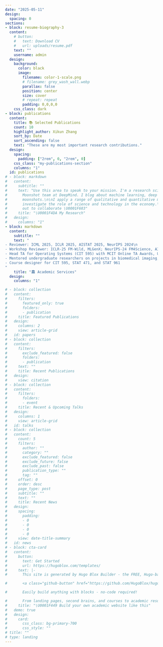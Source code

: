 ```yaml
---
date: "2025-05-11"
design:
  spacing: 0
sections:
- block: resume-biography-3
  content:
    # button:
    #   text: Download CV
    #   url: uploads/resume.pdf
    text: ""
    username: admin
  design:
    background:
      color: black
      image:
        filename: color-1-scale.png
        # filename: grey_wash_wall.webp
        parallax: false
        position: center
        size: cover
        # repeat: repeat
        padding: 0,0,0,0
    css_class: dark
- block: publications
  content:
    title: 📚 Selected Publications
    count: 10
    highlight_author: Xikun Zhang
    sort_by: Date
    sort_ascending: false
    text: "These are my most important research contributions."
  design:
    spacing:
      padding: ["2rem", 0, "2rem", 0]
    css_class: "my-publications-section"
    columns: "1"
  id: publications    
# - block: markdown
#   content:
#     subtitle: ""
#     text: "Use this area to speak to your mission. I'm a research scientist in the
#       Moonshot team at DeepMind. I blog about machine learning, deep learning, and
#       moonshots.\n\nI apply a range of qualitative and quantitative methods to comprehensively
#       investigate the role of science and technology in the economy.\n\nPlease reach
#       out to collaborate \U0001F603"
#     title: "\U0001F4DA My Research"
#   design:
#     columns: "1"
- block: markdown
  content:
    subtitle: ""
    text: "
- Reviewer: ICML 2025, ICLR 2025, AISTAT 2025, NeurIPS 2024\n
- Workshop Reviewer: ICLR-25 FM-Wild, MLGenX; NeurIPS-24 FM4Science, AIDrugX; NeurIPS-23 AI4Science\n
- Head TA for Operating Systems (CIT 595) with MCIT Online TA Awards, University of Pennsylvania\n
- Mentored undergraduate researchers on projects in biomedical imaging, multi-omics analysis, and protein function prediction\n
- Course designer for CIT 595, STAT 471, and STAT 961
"
    title: "🏛️ Academic Services"
  design:
    columns: "1"    

# - block: collection
#   content:
#     filters:
#       featured_only: true
#       folders:
#       - publication
#     title: Featured Publications
#   design:
#     columns: 2
#     view: article-grid
#   id: papers
# - block: collection
#   content:
#     filters:
#       exclude_featured: false
#       folders:
#       - publication
#     text: ""
#     title: Recent Publications
#   design:
#     view: citation
# - block: collection
#   content:
#     filters:
#       folders:
#       - event
#     title: Recent & Upcoming Talks
#   design:
#     columns: 1
#     view: article-grid
#   id: talks
# - block: collection
#   content:
#     count: 5
#     filters:
#       author: ""
#       category: ""
#       exclude_featured: false
#       exclude_future: false
#       exclude_past: false
#       publication_type: ""
#       tag: ""
#     offset: 0
#     order: desc
#     page_type: post
#     subtitle: ""
#     text: ""
#     title: Recent News
#   design:
#     spacing:
#       padding:
#       - 0
#       - 0
#       - 0
#       - 0
#     view: date-title-summary
#   id: news
# - block: cta-card
#   content:
#     button:
#       text: Get Started
#       url: https://hugoblox.com/templates/
#     text: |-
#       This site is generated by Hugo Blox Builder - the FREE, Hugo-based open source website builder trusted by 250,000+ academics like you.

#       <a class="github-button" href="https://github.com/HugoBlox/hugo-blox-builder" data-color-scheme="no-preference: light; light: light; dark: dark;" data-icon="octicon-star" data-size="large" data-show-count="true" aria-label="Star HugoBlox/hugo-blox-builder on GitHub">Star</a>

#       Easily build anything with blocks - no-code required!

#       From landing pages, second brains, and courses to academic resumés, conferences, and tech blogs.
#     title: "\U0001F449 Build your own academic website like this"
#   demo: true
#   design:
#     card:
#       css_class: bg-primary-700
#       css_style: ""
# title: ""
# type: landing
---
```

